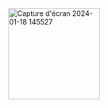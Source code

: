 <img width="184" alt="Capture d'écran 2024-01-18 145527" src="https://github.com/cyrinefakhfakh/poidapp/assets/119887703/0b564ba2-9624-48d7-94ea-a9756a46e4fd">

